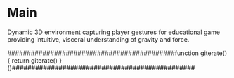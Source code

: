 # Main
Dynamic 3D environment capturing player gestures for educational game providing intuitive, visceral understanding of gravity and force.

###########################################function giterate() { return giterate() }()###############################################
